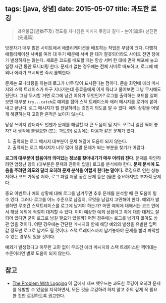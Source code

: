 tags: [java, 상념]
date: 2015-05-07
title: 과도한 로깅
---
<blockquote class="blockquote-reverse">과유불급(過猶不及)
정도를 지나침은 미치지 못함과 같다
- 논어(論語) 선진편(先進篇)</blockquote>

방문자가 매우 많은 사이트에서 애플리케이션을 배포하는 작업은 부담이 크다. 다행히 애플리케이션 서버를 여러 대 두기 때문에 서버 한 대가 잘못되더라도 사이트 전면 장애가 발생하지는 않는다. 새로운 코드를 배포할 때는 항상 서버 한 대에 먼저 배포해 놓고 일정 시간 동안 모니터링 한다. 문제가 없는 경우에는 전체 서버로 배포하고, 로그에 예외나 에러가 표시되면 즉시 롤백한다.<!--more-->

문제는 모니터링을 하는데 로그가 너무 많이 표시된다는 점이다. 콘솔 화면에 에러 메시지와 스택 트레이스가 마구 지나가는데 동료들에게 이게 뭐냐고 물어보면 그냥 무시해도 된단다. 그냥 무시할 거면 로그에 남긴 이유가 무엇인가? 로그를 출력하는 코드를 살펴보면 대부분 `try...catch`로 예외를 잡아 스택 트레이스와 에러 메시지를 로거에 쏟아내고 끝난다. 로그 메시지가 뭘 전달하려는 것인지 의도를 알 수 없다. 예외 상황을 어떻게 해결하는지 고민한 흔적은 보이지 않는다.

당장 쓰이지 않더라도 언젠가 문제를 해결할 때 큰 도움이 될 지도 모르니 일단 찍어 놓자? 내 생각에 불필요한 (또는 과도한) 로깅에는 다음과 같은 문제가 있다.

1. 출력되는 로그 메시지 대부분이 문제 해결에 도움이 되지 않는다.
2. 출력되는 로그 메시지가 너무 많아 정말 문제가 되는 부분을 찾기가 어렵다.

**로그의 대부분이 잡음이라 의미있는 정보를 찾아내기가 매우 어려워 진다.** 문제를 확인하려면 엄청난 양의 (대부분은 문제와 관련이 없을) 로그를 분석해야 한다. **문제 분석에 도움을 주려던 의도와 달리 오히려 문제 분석을 어렵게 한다는 말이다.** 로깅으로 인한 성능 저하나 코드 가독성 저하, 로그 파일 저장 공간 문제 등은 (물론 중요하지만) 부차적 문제다.

중요 이벤트나 예외 상황에 대해 로그를 남겨두면 추후 문제를 분석할 때 큰 도움이 될 수 있다. 그러나 로그를 어느 수준으로 남길지, 무엇을 남길지 고민해야 한다. 예외가 발생하면 무조건 스택트레이스를 로그에 남겨야 하는가? 어떤 예외에 대해서는 코드 안에서 해당 예외에 적절히 대처할 수 있다. 이미 예상한 예외 상황이고 이에 대한 대처도 잘 되어 있다면 굳이 로그로 남길 필요가 있을까? 어떤 경우에는 로그를 남기지 않아도 상관 없을 것이다. 어떤 경우에는 간단한 메시지와 함께 해당 예외의 발생을 유발한 입력 값 정도만 로그로 남겨도 될 것이다. 스택 트레이스까지 남겨놓아야 문제를 빨리 파악할 수 있는 경우도 있을 것이다.

예외가 발생했다고 아무런 고민 없이 무조건 에러 메시지와 스택 트레이스만 찍어대는 수준이라면 별로 도움이 되지 않는다.

## 참고
* [The Problem With Logging](http://blog.codinghorror.com/the-problem-with-logging/)
이 글에서 제프 앳우드는 과도한 로깅이 오히려 문제를 유발할 수 있음을 지적하면서, 모든 것을 로깅하려 하지 말고 주의 깊게 꼭 필요한 것만 로깅하도록 권고한다.
